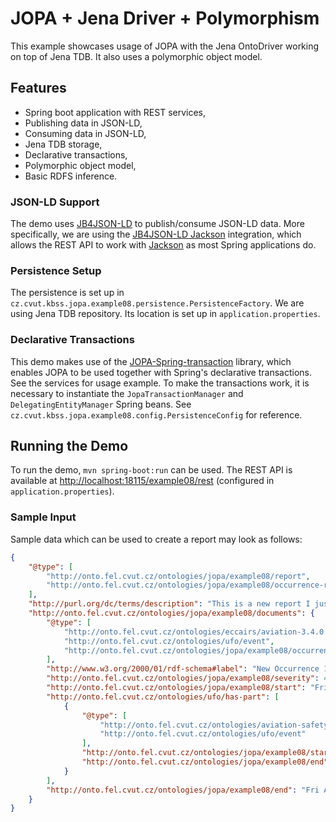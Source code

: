 # JOPA + Jena Driver + Polymorphism

This example showcases usage of JOPA with the Jena OntoDriver working on top of Jena TDB.
It also uses a polymorphic object model.

## Features

* Spring boot application with REST services,
* Publishing data in JSON-LD,
* Consuming data in JSON-LD,
* Jena TDB storage,
* Declarative transactions,
* Polymorphic object model,
* Basic RDFS inference.

### JSON-LD Support

The demo uses [JB4JSON-LD](https://github.com/kbss-cvut/jb4jsonld) to publish/consume JSON-LD data. More specifically,
we are using the [JB4JSON-LD Jackson](https://github.com/kbss-cvut/jb4jsonld-jackson) integration, which allows the
REST API to work with [Jackson](https://github.com/FasterXML/jackson) as most Spring applications do.


### Persistence Setup

The persistence is set up in `cz.cvut.kbss.jopa.example08.persistence.PersistenceFactory`. We are using Jena TDB repository.
Its location is set up in `application.properties`.

### Declarative Transactions

This demo makes use of the [JOPA-Spring-transaction](https://github.com/ledsoft/jopa-spring-transaction) library, 
which enables JOPA to be used together with Spring's declarative transactions. See the services for usage example.
To make the transactions work, it is necessary to instantiate the `JopaTransactionManager` and `DelegatingEntityManager` Spring beans.
See `cz.cvut.kbss.jopa.example08.config.PersistenceConfig` for reference.

## Running the Demo

To run the demo, `mvn spring-boot:run` can be used. The REST API is available at [http://localhost:18115/example08/rest](http://localhost:18115/example08/rest)
(configured in `application.properties`).

### Sample Input

Sample data which can be used to create a report may look as follows:

```JSON
{
    "@type": [
        "http://onto.fel.cvut.cz/ontologies/jopa/example08/report",
        "http://onto.fel.cvut.cz/ontologies/jopa/example08/occurrence-report"
    ],
    "http://purl.org/dc/terms/description": "This is a new report I just created.",
    "http://onto.fel.cvut.cz/ontologies/jopa/example08/documents": {
        "@type": [
            "http://onto.fel.cvut.cz/ontologies/eccairs/aviation-3.4.0.2/vl-a-430/v-10",
            "http://onto.fel.cvut.cz/ontologies/ufo/event",
            "http://onto.fel.cvut.cz/ontologies/jopa/example08/occurrence"
        ],
        "http://www.w3.org/2000/01/rdf-schema#label": "New Occurrence 1",
        "http://onto.fel.cvut.cz/ontologies/jopa/example08/severity": 4,
        "http://onto.fel.cvut.cz/ontologies/jopa/example08/start": "Fri Apr 27 14:12:52 CEST 2018",
        "http://onto.fel.cvut.cz/ontologies/ufo/has-part": [
            {
                "@type": [
                    "http://onto.fel.cvut.cz/ontologies/aviation-safety/Bird_strike",
                    "http://onto.fel.cvut.cz/ontologies/ufo/event"
                ],
                "http://onto.fel.cvut.cz/ontologies/jopa/example08/start": "Fri Apr 27 14:12:52 CEST 2018",
                "http://onto.fel.cvut.cz/ontologies/jopa/example08/end": "Fri Apr 27 14:13:02 CEST 2018"
            }
        ],
        "http://onto.fel.cvut.cz/ontologies/jopa/example08/end": "Fri Apr 27 14:13:02 CEST 2018"
    }
}
```


